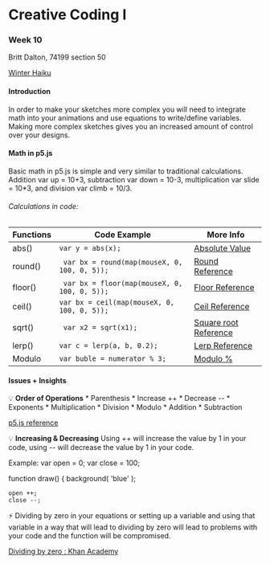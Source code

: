 # Creative Coding I #
### Week 10 ###

Britt Dalton, 74199 section 50

[ Winter Haiku ](https://brittdalton.github.io/Creative_Coding_HW/HW_06/Math_strings_objects_ohmy)



 #### Introduction ####
In order to make your sketches more complex you will need to integrate math into your
animations and use equations to write/define variables. Making more complex sketches
gives you an increased amount of control over your designs.

 #### Math in p5.js ####
 Basic math in p5.js is simple and very similar to traditional calculations. Addition
 var up = 10+3, subtraction var down = 10-3, multiplication var slide = 10*3, and
 division var climb = 10/3.

###### Calculations in code: ######

|Functions | Code Example | More Info |
|---------- | -------------|-----------|
| abs() | `var y = abs(x);`| [Absolute Value](https://p5js.org/reference/#/p5/abs) |
| round() | ` var bx = round(map(mouseX, 0, 100, 0, 5));`| [Round Reference](https://p5js.org/reference/#/p5/round) |
| floor()| ` var bx = floor(map(mouseX, 0, 100, 0, 5));`|[Floor Reference](https://p5js.org/reference/#/p5/floor) |
| ceil() | `var bx = ceil(map(mouseX, 0, 100, 0, 5));`|[Ceil Reference](https://p5js.org/reference/#/p5/ceil) |
| sqrt() | ` var x2 = sqrt(x1);`|[Square root Reference](https://p5js.org/reference/#/p5/sqrt) |
| lerp() | ` var c = lerp(a, b, 0.2); `| [Lerp Reference](https://p5js.org/reference/#/p5/lerp) |
| Modulo  | `var buble = numerator % 3;`|  [Modulo %](https://p5js.org/reference/#/p5/ellipseMode) |


 #### Issues + Insights ####

:bulb: **Order of Operations**
        * Parenthesis
        * Increase ++
        * Decrease --
        * Exponents
        * Multiplication
        * Division
        * Modulo
        * Addition
        * Subtraction

 [p5.js reference](https://p5js.org/reference/)

 :bulb: **Increasing & Decreasing** Using ++ will increase the value by 1 in your code,
 using -- will decrease the value by 1 in your code.

 Example:
var open = 0;
var close = 100;

function draw() {
    background( 'blue' );


    open ++;
    close --;

 :zap: Dividing by zero in your equations or setting up a variable and using that
 variable in a way that will lead to dividing by zero will lead to problems with your
 code and the function will be compromised.

 [Dividing by zero : Khan Academy](https://www.khanacademy.org/math/algebra/introduction-to-algebra/division-by-zero/v/why-dividing-by-zero-is-undefined)

